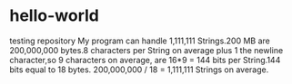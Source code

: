 # hello-world
testing repository
My program can handle 1,111,111 Strings.200 MB are 200,000,000 bytes.8 characters per String on average plus 1 the newline character,so 9 characters on average, are 16*9 = 144 bits per String.144 bits equal to 18 bytes. 200,000,000 / 18 = 1,111,111 Strings on average.
